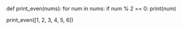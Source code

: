 def print_even(nums):
    for num in nums:
        if num % 2 == 0:
            print(num)

print_even([1, 2, 3, 4, 5, 6])

